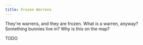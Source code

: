 ```yaml
---
title: Frozen Warrens
---
```


They're warrens, and they are frozen. What *is* a warren, anyway? Something bunnies live in? Why is this on the map?

TODO
